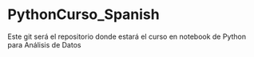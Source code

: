 # PythonCurso_Spanish
Este git será el repositorio donde estará el curso en notebook de Python para Análisis de Datos
